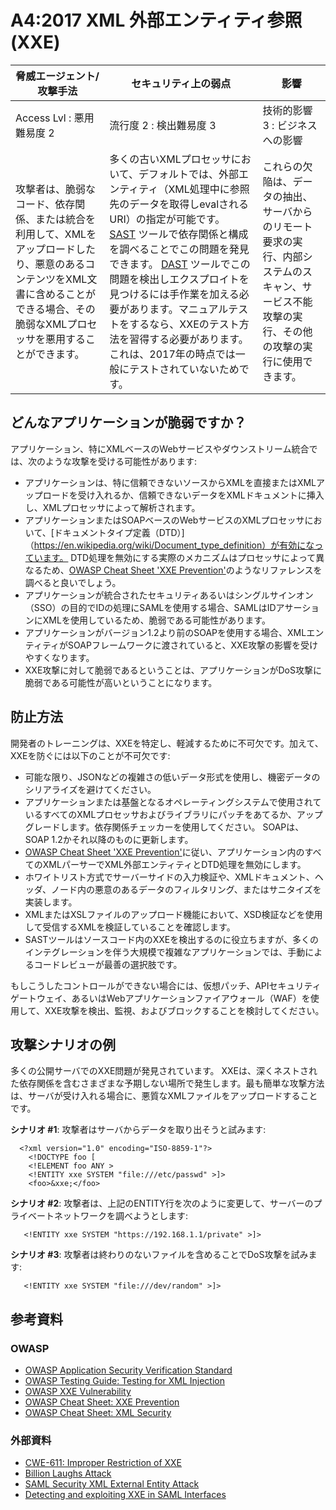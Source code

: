 # A4:2017 XML 外部エンティティ参照 (XXE)

| 脅威エージェント/攻撃手法 | セキュリティ上の弱点           | 影響               |
| -- | -- | -- |
| Access Lvl : 悪用難易度 2 | 流行度 2 : 検出難易度 3 | 技術的影響 3 : ビジネスへの影響 |
| 攻撃者は、脆弱なコード、依存関係、または統合を利用して、XMLをアップロードしたり、悪意のあるコンテンツをXML文書に含めることができる場合、その脆弱なXMLプロセッサを悪用することができます。 | 多くの古いXMLプロセッサにおいて、デフォルトでは、外部エンティティ（XML処理中に参照先のデータを取得しevalされるURI）の指定が可能です。 [SAST](https://www.owasp.org/index.php/Source_Code_Analysis_Tools) ツールで依存関係と構成を調べることでこの問題を発見できます。 [DAST](https://www.owasp.org/index.php/Category:Vulnerability_Scanning_Tools) ツールでこの問題を検出しエクスプロイトを見つけるには手作業を加える必要があります。マニュアルテストをするなら、XXEのテスト方法を習得する必要があります。これは、2017年の時点では一般にテストされていないためです。 | これらの欠陥は、データの抽出、サーバからのリモート要求の実行、内部システムのスキャン、サービス不能攻撃の実行、その他の攻撃の実行に使用できます。 |

## どんなアプリケーションが脆弱ですか？

アプリケーション、特にXMLベースのWebサービスやダウンストリーム統合では、次のような攻撃を受ける可能性があります:

* アプリケーションは、特に信頼できないソースからXMLを直接またはXMLアップロードを受け入れるか、信頼できないデータをXMLドキュメントに挿入し、XMLプロセッサによって解析されます。
* アプリケーションまたはSOAPベースのWebサービスのXMLプロセッサにおいて、[ドキュメントタイプ定義（DTD）]（https://en.wikipedia.org/wiki/Document_type_definition）が有効になっています。 DTD処理を無効にする実際のメカニズムはプロセッサによって異なるため、[OWASP Cheat Sheet 'XXE Prevention'](https://www.owasp.org/index.php/XML_External_Entity_(XXE)_Prevention_Cheat_Sheet)のようなリファレンスを調べると良いでしょう。 
* アプリケーションが統合されたセキュリティあるいはシングルサインオン（SSO）の目的でIDの処理にSAMLを使用する場合、SAMLはIDアサーションにXMLを使用しているため、脆弱である可能性があります。
* アプリケーションがバージョン1.2より前のSOAPを使用する場合、XMLエンティティがSOAPフレームワークに渡されていると、XXE攻撃の影響を受けやすくなります。
* XXE攻撃に対して脆弱であるということは、アプリケーションがDoS攻撃に脆弱である可能性が高いということになります。

## 防止方法

開発者のトレーニングは、XXEを特定し、軽減するために不可欠です。加えて、XXEを防ぐには以下のことが不可欠です:

* 可能な限り、JSONなどの複雑さの低いデータ形式を使用し、機密データのシリアライズを避けてください。
* アプリケーションまたは基盤となるオペレーティングシステムで使用されているすべてのXMLプロセッサおよびライブラリにパッチをあてるか、アップグレードします。依存関係チェッカーを使用してください。 SOAPは、SOAP 1.2かそれ以降のものに更新します。
* [OWASP Cheat Sheet 'XXE Prevention'](https://www.owasp.org/index.php/XML_External_Entity_(XXE)_Prevention_Cheat_Sheet)に従い、アプリケーション内のすべてのXMLパーサーでXML外部エンティティとDTD処理を無効にします。
* ホワイトリスト方式でサーバーサイドの入力検証や、XMLドキュメント、ヘッダ、ノード内の悪意のあるデータのフィルタリング、またはサニタイズを実装します。
* XMLまたはXSLファイルのアップロード機能において、XSD検証などを使用して受信するXMLを検証していることを確認します。
* SASTツールはソースコード内のXXEを検出するのに役立ちますが、多くのインテグレーションを伴う大規模で複雑なアプリケーションでは、手動によるコードレビューが最善の選択肢です。

もしこうしたコントロールができない場合には、仮想パッチ、APIセキュリティゲートウェイ、あるいはWebアプリケーションファイアウォール（WAF）を使用して、XXE攻撃を検出、監視、およびブロックすることを検討してください。

## 攻撃シナリオの例

多くの公開サーバでのXXE問題が発見されています。 XXEは、深くネストされた依存関係を含むさまざまな予期しない場所で発生します。最も簡単な攻撃方法は、サーバが受け入れる場合に、悪質なXMLファイルをアップロードすることです。

**シナリオ #1**: 攻撃者はサーバからデータを取り出そうと試みます:

```
  <?xml version="1.0" encoding="ISO-8859-1"?>
    <!DOCTYPE foo [
    <!ELEMENT foo ANY >
    <!ENTITY xxe SYSTEM "file:///etc/passwd" >]>
    <foo>&xxe;</foo>
```

**シナリオ #2**: 攻撃者は、上記のENTITY行を次のように変更して、サーバーのプライベートネットワークを調べようとします:
```
   <!ENTITY xxe SYSTEM "https://192.168.1.1/private" >]>
```

**シナリオ #3**: 攻撃者は終わりのないファイルを含めることでDoS攻撃を試みます:

```
   <!ENTITY xxe SYSTEM "file:///dev/random" >]>
```

## 参考資料

### OWASP

* [OWASP Application Security Verification Standard](https://www.owasp.org/index.php/Category:OWASP_Application_Security_Verification_Standard_Project#tab=Home)
* [OWASP Testing Guide: Testing for XML Injection](https://www.owasp.org/index.php/Testing_for_XML_Injection_(OTG-INPVAL-008))
* [OWASP XXE Vulnerability](https://www.owasp.org/index.php/XML_External_Entity_(XXE)_Processing)
* [OWASP Cheat Sheet: XXE Prevention](https://www.owasp.org/index.php/XML_External_Entity_(XXE)_Prevention_Cheat_Sheet)
* [OWASP Cheat Sheet: XML Security](https://www.owasp.org/index.php/XML_Security_Cheat_Sheet)

### 外部資料

* [CWE-611: Improper Restriction of XXE](https://cwe.mitre.org/data/definitions/611.html)
* [Billion Laughs Attack](https://en.wikipedia.org/wiki/Billion_laughs_attack)
* [SAML Security XML External Entity Attack](https://secretsofappsecurity.blogspot.tw/2017/01/saml-security-xml-external-entity-attack.html)
* [Detecting and exploiting XXE in SAML Interfaces](https://web-in-security.blogspot.tw/2014/11/detecting-and-exploiting-xxe-in-saml.html)
